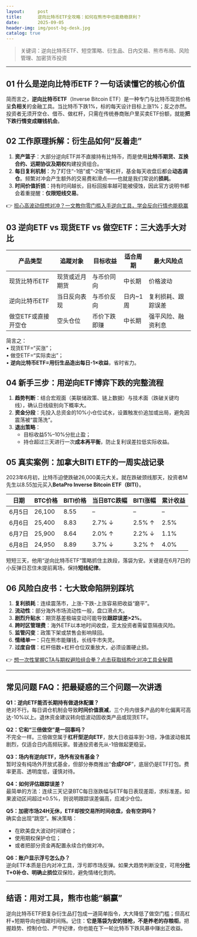 ```yaml
---
layout:     post
title:      逆向比特币ETF全攻略：如何在熊市中也能稳稳获利？
date:       2025-09-05
header-img: img/post-bg-desk.jpg
catalog: true
---
```


> 关键词：逆向比特币ETF、短空策略、衍生品、日内交易、熊市布局、风险管理、加密货币投资

---

## 01 什么是逆向比特币ETF？一句话读懂它的核心价值

简而言之，**逆向比特币ETF**（Inverse Bitcoin ETF）是一种专门与比特币现货价格呈**负相关**的金融工具。当比特币下跌1%，标的每天设计目标上涨1%；反之亦然。投资者无须开空仓、借币、做杠杆，只需在传统券商账户里买卖ETF份额，就能**把下跌行情变成赚钱机会**。

## 02 工作原理拆解：衍生品如何“反着走”

1. **资产篮子**：大部分逆向ETF并不直接持有比特币，而是使用**比特币期货、互换合约、远期协议及期权**构建投资组合。  
2. **每日复利机制**：为了盯住“-1倍”或“-2倍”等杠杆，基金每天收盘后都会**动态调仓**。频繁对冲会产生额外的交易费和滑点——也就是我们常说的**损耗**。  
3. **时间价值折损**：持有时间越长，目标回报率越可能被侵蚀，因此官方说明书都会着重提醒：**仅限短线交易**。

👉 [担心高波动但想对冲？一文教你零门槛入手逆向工具，学会反向行情也能稳赢](https://okxdog.com/)

## 03 逆向ETF vs 现货ETF vs 做空ETF：三大选手大对比

| 产品类型             | 追蹤对象               | 目标收益        | 适合周期  | 最大风险点            |
|----------------------|-------------------------|------------------|-----------|------------------------|
| 现货比特币ETF        | 现货或近月期货          | 与币价同向      | 中长期    | 价格波动               |
| 逆向比特币ETF        | 当日反向表现            | 与币价反向      | 日内~1周  | 复利损耗、跟踪误差     |
| 做空ETF或直接开空仓  | 空头仓位                | 币价下跌即赚    | 中长期    | 强平风险、融资利息     |

简言之：  
• 现货ETF=“买涨”；  
• 做空ETF=“实际卖出”；  
• **逆向比特币ETF=用衍生品造出每日-1×收益**，省时省力。

## 04 新手三步：用逆向ETF博弈下跌的完整流程

1. **趋势判断**：结合宏观面（美联储政策、链上数据）与技术面（跌破关键均线），确认日线级别向下概率大。  
2. **资金分段**：先投入总资金的10%小仓位试水，设置触发价追加或出局，避免因震荡被“震荡洗”。  
3. **退出策略**：  
   - 目标收益5%–10%分批止盈；  
   - 持仓超过三天进行一次**成本再平衡**，防止复利误差拉低实际收益。

## 05 真实案例：加拿大BITI ETF的一周实战记录

2023年6月初，比特币迫使跌破26,000美元大关。就在跌破颈线那天，投资者M先生以8.55加元买入**BetaPro Inverse Bitcoin ETF（BITI）**。

| 日期   | BTC价格 | BITI价格 | 当日BTC跌幅 | BITI涨幅 | 累计收益 |
|--------|---------|----------|-------------|-----------|-----------|
| 6月5日 | 26,100  | 8.55     | –           | –         | –         |
| 6月6日 | 25,400  | 8.83     | 2.7% ↓      | 2.5% ↑    | 2.5%      |
| 6月7日 | 25,900  | 8.64     | 2.0% ↑      | 2.2% ↓    | 1.1%      |
| 6月8日 | 24,950  | 8.89     | 3.7% ↓      | 3.2% ↑    | 4.0%      |

短短三天，他用“逆向比特币ETF”策略抓住主跌段，落袋为安。关键是在6月7日的小反弹日忍住未提前离场，保持**短线纪律**。

## 06 风险白皮书：七大致命陷阱别踩坑

1. **复利损耗**：连续震荡市，上涨-下跌-上涨容易把收益“磨平”。  
2. **流动性**：部分海外市场流动性一般，盘口滑点大。  
3. **剧烈升贴水**：期货基差极端变动可能导致**跟踪误差>2%**。  
4. **跨时区管理费**：海外ETF以本地时间收盘，亚太投资者需留意隔夜风险。  
5. **监管闪变**：政策下架或禁售会影响赎回。  
6. **情绪单一**：只在熊市能赚钱，长线牛市失灵。  
7. **过度自信**：杠杆倍数+杠杆仓位双重放大，必须设置硬止损。

👉 [想一次性掌握CTA与期权避险组合拳？点击获取结构化对冲工具全秘籍](https://okxdog.com/)

---

## 常见问题 FAQ：把最疑惑的三个问题一次讲透

**Q1：逆向ETF能否长期持有做退休配置？**  
绝对不行。每日调仓机制会导致**时间价值衰减**，三个月内很多产品的年化偏离可高达-10%以上。退休资金建议转向低波动固收类产品或现货ETF。

**Q2：它和“三倍做空”是一回事吗？**  
不完全一样。三倍做空属于**杠杆型逆向ETF**，放大日收益率到-3倍，净值波动极其剧烈，仅适合日内高频玩家。普通投资者先从-1倍做起更稳妥。

**Q3：场内有逆向ETF，场外有没有基金？**  
暂时没有纯场外开放式基金，但部分券商推出“**合成FOF**”，底层仍是ETF打包。费率更高、透明度低，谨慎对待。

**Q4：如何评估跟踪误差？**  
最简单的方法：连续三天记录BTC每日涨跌幅与ETF每日表现差距，求标准差。如果波动区间超过±0.5%，则说明跟踪误差偏高，应减少仓位。

**Q5：加密市场24H无休，ETF却按交易所时间收盘，会有空洞吗？**  
确实会出现“跳空”。解决策略：  
- 在欧美盘大波动时间建仓；  
- 使用期权保护仓位；  
- 或者把部分资金再配置永续合约做对冲。

**Q6：账户显示浮亏怎么办？**  
逆向ETF本质是日内对冲工具，浮亏即市场反弹。如果大趋势判断没变，可用**分批T+0补仓、明确止损位**双保险，避免情绪化割肉。

---

## 结语：用对工具，熊市也能“躺赢”

逆向比特币ETF把复杂衍生品打包成一道简单指令，大大降低了做空门槛；但高杠杆+短期导向也暗藏时间殇。记住：**它是落袋为安的猎枪，不是养老的存粮柜**。把握趋势、控制仓位、严守纪律，你也能在下一轮比特币下跌风暴中赚出正收益。